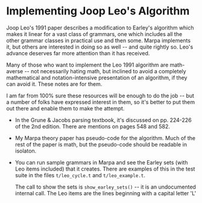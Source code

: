 # Implementing Joop Leo's Algorithm

Joop Leo's 1991 paper describes a modification to Earley's algorithm which
makes it linear for a vast class of grammars, one which includes all the
other grammar classes in practical use and then some.  Marpa implements
it, but others are interested in doing so as well -- and quite rightly so.
Leo's advance deserves far more attention than it has received.

Many of those who want to implement the Leo 1991 algorithm are math-averse
-- not necessarily hating math, but inclined to avoid a completely
mathematical and notation-intensive presentation of an algorithm, if
they can avoid it.  These notes are for them.

I am far from 100% sure these resources will be enough to do the job --
but a number of folks have expressed interest in them, so it's better
to put them out there and enable them to make the attempt.

+  In the Grune & Jacobs parsing textbook, it's discussed on pp.
224-226 of the 2nd edition.   There are mentions on pages 548 and 582.

+  My Marpa theory paper has pseudo-code for the algorithm.  Much of
the rest of the paper is math, but the pseudo-code should be readable
in isolaton.

+ You can run sample grammars in Marpa and see the Earley sets
    (with Leo items included) that it creates.  There are examples of this
    in the test suite in the files `t/leo_cycle.t` and `t/leo_example.t`.

    The call to show the sets is `show_earley_sets()` -- it is an
    undocumented internal call.  The Leo  items are the lines beginning
    with a capital letter 'L'


